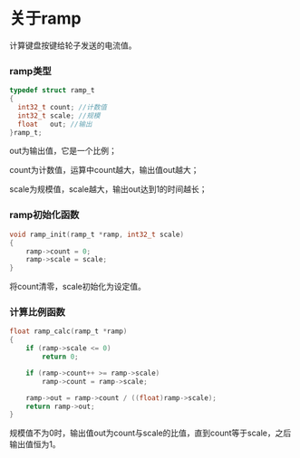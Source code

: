 # 关于ramp

计算键盘按键给轮子发送的电流值。

### ramp类型

```c
typedef struct ramp_t
{
  int32_t count; //计数值
  int32_t scale; //规模
  float   out; //输出
}ramp_t;
```

out为输出值，它是一个比例；

count为计数值，运算中count越大，输出值out越大；

scale为规模值，scale越大，输出out达到1的时间越长；

### ramp初始化函数

```c
void ramp_init(ramp_t *ramp, int32_t scale)
{
    ramp->count = 0;
    ramp->scale = scale;
}
```

将count清零，scale初始化为设定值。

### 计算比例函数

```c
float ramp_calc(ramp_t *ramp)
{
    if (ramp->scale <= 0)
        return 0;

    if (ramp->count++ >= ramp->scale)
        ramp->count = ramp->scale;

    ramp->out = ramp->count / ((float)ramp->scale);
    return ramp->out;
}
```

规模值不为0时，输出值out为count与scale的比值，直到count等于scale，之后输出值恒为1。
